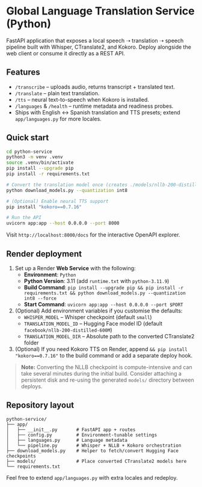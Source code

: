 # Global Language Translation Service (Python)

FastAPI application that exposes a local speech ➝ translation ➝ speech pipeline built with Whisper, CTranslate2, and Kokoro. Deploy alongside the web client or consume it directly as a REST API.

## Features
- `/transcribe` – uploads audio, returns transcript + translated text.
- `/translate` – plain text translation.
- `/tts` – neural text-to-speech when Kokoro is installed.
- `/languages` & `/health` – runtime metadata and readiness probes.
- Ships with English ↔︎ Spanish translation and TTS presets; extend `app/languages.py` for more locales.

## Quick start
```bash
cd python-service
python3 -m venv .venv
source .venv/bin/activate
pip install --upgrade pip
pip install -r requirements.txt

# Convert the translation model once (creates ./models/nllb-200-distilled-600M)
python download_models.py --quantization int8

# (Optional) Enable neural TTS support
pip install "kokoro==0.7.16"

# Run the API
uvicorn app:app --host 0.0.0.0 --port 8000
```

Visit `http://localhost:8000/docs` for the interactive OpenAPI explorer.

## Render deployment
1. Set up a Render **Web Service** with the following:
   - **Environment**: `Python`
   - **Python Version**: 3.11 (add `runtime.txt` with `python-3.11.9`)
   - **Build Command**: `pip install --upgrade pip && pip install -r requirements.txt && python download_models.py --quantization int8 --force`
   - **Start Command**: `uvicorn app:app --host 0.0.0.0 --port $PORT`
2. (Optional) Add environment variables if you customise the defaults:
   - `WHISPER_MODEL` – Whisper checkpoint (default `small`)
   - `TRANSLATION_MODEL_ID` – Hugging Face model ID (default `facebook/nllb-200-distilled-600M`)
   - `TRANSLATION_MODEL_DIR` – Absolute path to the converted CTranslate2 folder
3. (Optional) If you need Kokoro TTS on Render, append `&& pip install "kokoro==0.7.16"` to the build command or add a separate deploy hook.

> **Note:** Converting the NLLB checkpoint is compute-intensive and can take several minutes during the initial build. Consider attaching a persistent disk and re-using the generated `models/` directory between deploys.

## Repository layout
```
python-service/
├── app/
│   ├── __init__.py       # FastAPI app + routes
│   ├── config.py         # Environment-tunable settings
│   ├── languages.py      # Language metadata
│   └── pipeline.py       # Whisper + NLLB + Kokoro orchestration
├── download_models.py    # Helper to fetch/convert Hugging Face checkpoints
├── models/               # Place converted CTranslate2 models here
└── requirements.txt
```

Feel free to extend `app/languages.py` with extra locales and redeploy.
